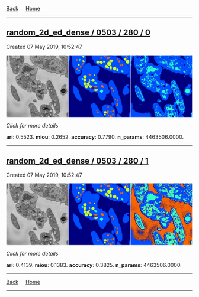 
[Back](..)&nbsp;&nbsp;&nbsp;&nbsp;&nbsp;[Home](https://leapmanlab.github.io/snapshots)

---

<div class="summary"><a href="0"><h2>random_2d_ed_dense / 0503 / 280 / 0</h2></a><p>Created 07 May 2019, 10:52:47
</p><a href="0"><img src="0/media/summary.png" align="center"></a><p>
<i>Click for more details</i>
</p></div>

**ari**: 0.5523. **miou**: 0.2652. **accuracy**: 0.7790. **n_params**: 4463506.0000. 

---

<div class="summary"><a href="1"><h2>random_2d_ed_dense / 0503 / 280 / 1</h2></a><p>Created 07 May 2019, 10:52:47
</p><a href="1"><img src="1/media/summary.png" align="center"></a><p>
<i>Click for more details</i>
</p></div>

**ari**: 0.4139. **miou**: 0.1383. **accuracy**: 0.3825. **n_params**: 4463506.0000. 

---

[Back](..)&nbsp;&nbsp;&nbsp;&nbsp;&nbsp;[Home](https://leapmanlab.github.io/snapshots)

---
